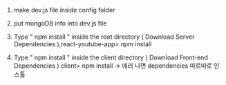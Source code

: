 1. make dev.js file inside config folder

2. put mongoDB info into dev.js file

3. Type " npm install " inside the root directory ( Download Server Dependencies ),react-youtube-app> npm install

4. Type " npm install " inside the client directory ( Download Front-end Dependencies ) client> npm install -> 에러 나면 dependencies 따로따로 인스톨
